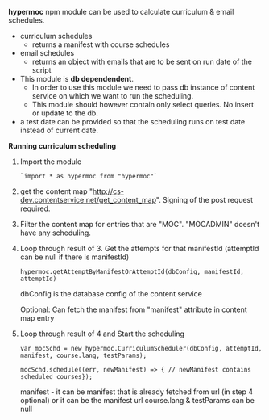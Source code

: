 **hypermoc** npm module can be used to calculate curriculum & email schedules.

- curriculum schedules
    - returns a manifest with course schedules 
- email schedules
    - returns an object with emails that are to be sent on run date of the script
- This module is **db dependendent**.
    - In order to use this module we need to pass db instance of content service on which we want to run the scheduling.
    - This module should however contain only select queries. No insert or update to the db.
- a test date can be provided so that the scheduling runs on test date instead of current date.


**Running curriculum scheduling**

1. Import the module
    
       `import * as hypermoc from "hypermoc"`



2. get the content map "http://cs-dev.contentservice.net/get_content_map". Signing of the post request required.

3. Filter the content map for entries that are "MOC". "MOCADMIN" doesn't have any scheduling.

4. Loop through result of 3. Get the attempts for that manifestId (attemptId can be null if there is manifestId)

    `hypermoc.getAttemptByManifestOrAttemptId(dbConfig, manifestId, attemptId)`

    dbConfig is the database config of the content service 

    Optional: Can fetch the manifest from "manifest" attribute in content map entry

3. Loop through result of 4 and Start the scheduling

    `var mocSchd = new hypermoc.CurriculumScheduler(dbConfig, attemptId, manifest, course.lang, testParams);`   
    
    `mocSchd.schedule((err, newManifest) => { // newManifest contains scheduled courses});`

    manifest - it can be manifest that is already fetched from url (in step 4 optional) or it can be the manifest url
    course.lang & testParams can be null
